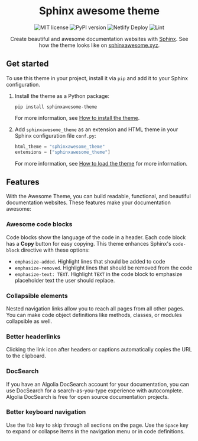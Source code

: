 <h1 align="center">Sphinx awesome theme</h1>

<p align="center">
   <img src="https://img.shields.io/github/license/kai687/sphinxawesome-theme?color=blue&style=for-the-badge" alt="MIT license">
   <img src="https://img.shields.io/pypi/v/sphinxawesome-theme?color=eb5&style=for-the-badge&logo=pypi" alt="PyPI version">
   <img src="https://img.shields.io/netlify/e6d20a5c-b49e-4ebc-80f6-59fde8f24e22?logo=netlify&style=for-the-badge" alt="Netlify Deploy">
   <img src="https://img.shields.io/github/workflow/status/kai687/sphinxawesome-theme/Lint?label=Lint&logo=Github&style=for-the-badge" alt="Lint">
</p>

<p align="center">
   Create beautiful and awesome documentation websites with <a href="https://www.sphinx-doc.org/en/master/">Sphinx</a>.
   See how the theme looks like on <a href="https://sphinxawesome.xyz">sphinxawesome.xyz</a>.
</p>

## Get started

To use this theme in your project,
install it via `pip` and add it to your Sphinx configuration.

1. Install the theme as a Python package:

   ```console
   pip install sphinxawesome-theme
   ```

   For more information, see [How to install the theme](https://sphinxawesome.xyz/how-to/install/).

1. Add `sphinxawesome_theme` as an extension and HTML theme in your Sphinx configuration file `conf.py`:

   ```python
   html_theme = "sphinxawesome_theme"
   extensions = ["sphinxawesome_theme"]
   ```

   For more information, see [How to load the theme](https://sphinxawesome.xyz/how-to/load/) for more information.

## Features

With the Awesome Theme, you can build readable, functional, and beautiful documentation websites.
These features make your documentation awesome:

### Awesome code blocks

Code blocks show the language of the code in a header.
Each code block has a **Copy** button for easy copying.
This theme enhances Sphinx's `code-block` directive with these options:

- `emphasize-added`. Highlight lines that should be added to code
- `emphasize-removed`. Highlight lines that should be removed from the code
- `emphasize-text: TEXT`. Highlight `TEXT` in the code block to emphasize placeholder text the user should replace.

### Collapsible elements

Nested navigation links allow you to reach all pages from all other pages.
You can make code object definitions like methods, classes, or modules collapsible as well.

<!-- vale Awesome.SpellCheck = NO -->

### Better headerlinks

Clicking the link icon after headers or captions automatically copies the URL to the clipboard.

<!-- vale Awesome.SpellCheck = YES -->

### DocSearch

If you have an Algolia DocSearch account for your documentation,
you can use DocSearch for a search-as-you-type experience with autocomplete.
Algolia DocSearch is free for open source documentation projects.

### Better keyboard navigation

<!-- vale 18F.Clarity = NO -->

Use the `Tab` key to skip through all sections on the page.
Use the `Space` key to expand or collapse items in the navigation menu or in code definitions.
